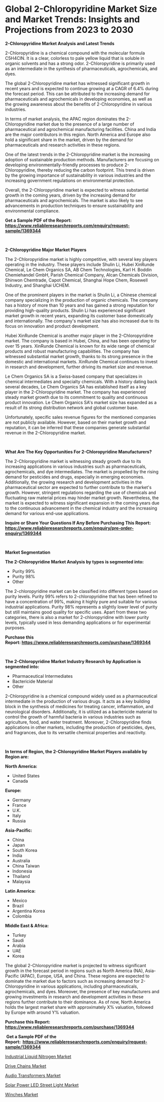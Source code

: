 <p><h1>Global 2-Chloropyridine Market Size and Market Trends: Insights and Projections from 2023 to 2030</h1></p><p><strong>2-Chloropyridine Market Analysis and Latest Trends</strong></p>
<p><p>2-Chloropyridine is a chemical compound with the molecular formula C5H4ClN. It is a clear, colorless to pale yellow liquid that is soluble in organic solvents and has a strong odor. 2-Chloropyridine is primarily used as an intermediate in the synthesis of pharmaceuticals, agrochemicals, and dyes.</p><p>The global 2-Chloropyridine market has witnessed significant growth in recent years and is expected to continue growing at a CAGR of 6.4% during the forecast period. This can be attributed to the increasing demand for pharmaceuticals and agrochemicals in developing economies, as well as the growing awareness about the benefits of 2-Chloropyridine in various industries.</p><p>In terms of market analysis, the APAC region dominates the 2-Chloropyridine market due to the presence of a large number of pharmaceutical and agrochemical manufacturing facilities. China and India are the major contributors in this region. North America and Europe also hold a significant share in the market, driven by the demand for pharmaceuticals and research activities in these regions.</p><p>One of the latest trends in the 2-Chloropyridine market is the increasing adoption of sustainable production methods. Manufacturers are focusing on developing environmentally-friendly processes to produce 2-Chloropyridine, thereby reducing the carbon footprint. This trend is driven by the growing importance of sustainability in various industries and the increasing government regulations on environmental protection.</p><p>Overall, the 2-Chloropyridine market is expected to witness substantial growth in the coming years, driven by the increasing demand for pharmaceuticals and agrochemicals. The market is also likely to see advancements in production techniques to ensure sustainability and environmental compliance.</p></p>
<p><strong>Get a Sample PDF of the Report:&nbsp; <a href="https://www.reliableresearchreports.com/enquiry/request-sample/1369344">https://www.reliableresearchreports.com/enquiry/request-sample/1369344</a></strong></p>
<p>&nbsp;</p>
<p><strong>2-Chloropyridine Major Market Players</strong></p>
<p><p>The 2-Chloropyridine market is highly competitive, with several key players operating in the industry. These players include Shulin Li, Hubei XinRunde Chemical, Le Chem Organics SA, AB Chem Technologies, Karl H. Boddin Chemiehandel GmbH, Parish Chemical Company, Alcan Chemicals Division, Shinwon Chemtrade, Capot Chemical, Shanghai Hope Chem, Rosewell Industry, and Shanghai UCHEM.</p><p>One of the prominent players in the market is Shulin Li, a Chinese chemical company specializing in the production of organic chemicals. The company has a history of more than 10 years and has gained a strong reputation for providing high-quality products. Shulin Li has experienced significant market growth in recent years, expanding its customer base domestically and internationally. The company's market size has also increased due to its focus on innovation and product development.</p><p>Hubei XinRunde Chemical is another major player in the 2-Chloropyridine market. The company is based in Hubei, China, and has been operating for over 15 years. XinRunde Chemical is known for its wide range of chemical products and robust manufacturing capabilities. The company has witnessed substantial market growth, thanks to its strong presence in the domestic and international markets. XinRunde Chemical continues to invest in research and development, further driving its market size and revenue.</p><p>Le Chem Organics SA is a Swiss-based company that specializes in chemical intermediates and specialty chemicals. With a history dating back several decades, Le Chem Organics SA has established itself as a key player in the 2-Chloropyridine market. The company has experienced steady market growth due to its commitment to quality and continuous product innovation. Le Chem Organics SA's market size has expanded as a result of its strong distribution network and global customer base.</p><p>Unfortunately, specific sales revenue figures for the mentioned companies are not publicly available. However, based on their market growth and reputation, it can be inferred that these companies generate substantial revenue in the 2-Chloropyridine market.</p></p>
<p>&nbsp;</p>
<p><strong>What Are The Key Opportunities For 2-Chloropyridine Manufacturers?</strong></p>
<p><p>The 2-Chloropyridine market is witnessing steady growth due to its increasing applications in various industries such as pharmaceuticals, agrochemicals, and dye intermediates. The market is propelled by the rising demand for pesticides and drugs, especially in emerging economies. Additionally, the growing research and development activities in the pharmaceutical sector are expected to further contribute to the market's growth. However, stringent regulations regarding the use of chemicals and fluctuating raw material prices may hinder market growth. Nevertheless, the market is expected to witness significant expansion in the coming years due to the continuous advancement in the chemical industry and the increasing demand for various end-use applications.</p></p>
<p><strong>Inquire or Share Your Questions If Any Before Purchasing This Report: <a href="https://www.reliableresearchreports.com/enquiry/pre-order-enquiry/1369344">https://www.reliableresearchreports.com/enquiry/pre-order-enquiry/1369344</a></strong></p>
<p>&nbsp;</p>
<p><strong>Market Segmentation</strong></p>
<p><strong>The 2-Chloropyridine Market Analysis by types is segmented into:</strong></p>
<p><ul><li>Purity 99%</li><li>Purity 98%</li><li>Other</li></ul></p>
<p><p>The 2-chloropyridine market can be classified into different types based on purity levels. Purity 99% refers to 2-chloropyridine that has been refined to have a concentration of 99%, making it highly pure and suitable for various industrial applications. Purity 98% represents a slightly lower level of purity but still maintains good quality for specific uses. Apart from these two categories, there is also a market for 2-chloropyridine with lower purity levels, typically used in less demanding applications or for experimental purposes.</p></p>
<p><strong>Purchase this Report:&nbsp;<a href="https://www.reliableresearchreports.com/purchase/1369344">https://www.reliableresearchreports.com/purchase/1369344</a></strong></p>
<p>&nbsp;</p>
<p><strong>The 2-Chloropyridine Market Industry Research by Application is segmented into:</strong></p>
<p><ul><li>Pharmaceutical Intermediates</li><li>Bactericide Material</li><li>Other</li></ul></p>
<p><p>2-Chloropyridine is a chemical compound widely used as a pharmaceutical intermediate in the production of various drugs. It acts as a key building block in the synthesis of medicines for treating cancer, inflammation, and neurological disorders. Additionally, it is utilized as a bactericide material to control the growth of harmful bacteria in various industries such as agriculture, food, and water treatment. Moreover, 2-Chloropyridine finds applications in other markets, including the production of pesticides, dyes, and fragrances, due to its versatile chemical properties and reactivity.</p></p>
<p>&nbsp;</p>
<p><strong>In terms of Region, the 2-Chloropyridine Market Players available by Region are:</strong></p>
<p>
    <p> <strong> North America: </strong>
        <ul>
            <li>United States</li>
            <li>Canada</li>
        </ul>
        </p> 
    <p> <strong> Europe: </strong>
        <ul>
            <li>Germany</li>
            <li>France</li>
            <li>U.K.</li>
            <li>Italy</li>
            <li>Russia</li>
        </ul>
        </p> 
    <p> <strong> Asia-Pacific: </strong>
        <ul>
            <li>China</li>
            <li>Japan</li>
            <li>South Korea</li>
            <li>India</li>
            <li>Australia</li>
            <li>China Taiwan</li>
            <li>Indonesia</li>
            <li>Thailand</li>
            <li>Malaysia</li>
        </ul>
        </p> 
    <p> <strong> Latin America: </strong>
        <ul>
            <li>Mexico</li>
            <li>Brazil</li>
            <li>Argentina Korea</li>
            <li>Colombia</li>
        </ul>
        </p> 
    <p> <strong> Middle East & Africa: </strong>
        <ul>
            <li>Turkey</li>
            <li>Saudi</li>
            <li>Arabia</li>
            <li>UAE</li>
            <li>Korea</li>
        </ul>
    </p>
    </p>
<p><p>The global 2-Chloropyridine market is projected to witness significant growth in the forecast period in regions such as North America (NA), Asia-Pacific (APAC), Europe, USA, and China. These regions are expected to dominate the market due to factors such as increasing demand for 2-Chloropyridine in various applications, including pharmaceuticals, agrochemicals, and dyes. Moreover, the presence of key manufacturers and growing investments in research and development activities in these regions further contribute to their dominance. As of now, North America holds the largest market share with approximately X% valuation, followed by Europe with around Y% valuation.</p></p>
<p><strong>Purchase this Report: <a href="https://www.reliableresearchreports.com/purchase/1369344">https://www.reliableresearchreports.com/purchase/1369344</a></strong></p>
<p>&nbsp;<strong>Get a Sample PDF of the Report:&nbsp;&nbsp;<a href="https://www.reliableresearchreports.com/enquiry/request-sample/1369344">https://www.reliableresearchreports.com/enquiry/request-sample/1369344</a></strong></p>
<p><strong></strong></p>
<p><p><a href="https://medium.com/@pauladams6h/industrial-liquid-nitrogen-market-size-growth-forecast-2023-2030-568675fa3907">Industrial Liquid Nitrogen Market</a></p><p><a href="https://www.linkedin.com/pulse/drive-chains-market-size-share-amp-trends-analysis-report-rklff/">Drive Chains Market</a></p><p><a href="https://medium.com/@fire.honor.safe/audio-transformers-market-size-growth-forecast-2023-2030-c29f93ebc441">Audio Transformers Market</a></p><p><a href="https://www.linkedin.com/pulse/solar-power-led-street-light-market-research-report-unlocks-h7z9f/">Solar Power LED Street Light Market</a></p><p><a href="https://www.linkedin.com/pulse/winches-market-research-report-provides-thorough-bf2mf/">Winches Market</a></p></p>